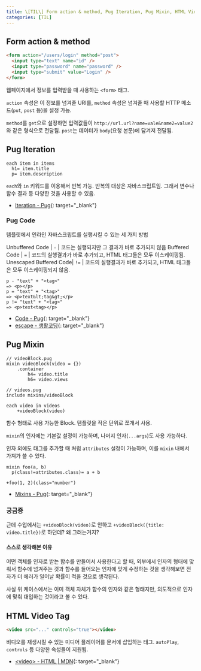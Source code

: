 ```yaml
---
title: \[TIL\] Form action & method, Pug Iteration, Pug Mixin, HTML Video Tag
categories: [TIL]
---
```


## Form action & method

```html
<form action="/users/login" method="post">
  <input type="text" name="id" />
  <input type="password" name="password" />
  <input type="submit" value="Login" />
</form>
```

웹페이지에서 정보를 입력받을 때 사용하는 `<form>` 태그.

`action` 속성은 이 정보를 넘겨줄 URI를, `method` 속성은 넘겨줄 때 사용할 HTTP 메소드(`put`, `post` 등)을 설정 가능.

`method`를 `get`으로 설정하면 입력값들이 `http://url.url?name=vale&name2=value2`와 같은 형식으로 전달됨. `post`는 데이터가 `body`(요청 본문)에 담겨저 전달됨.

## Pug Iteration

```text
each item in items
  h1= item.title
  p= item.description
```

`each`와 `in` 키워드를 이용해서 반복 가능. 반복의 대상은 자바스크립트임. 그래서 변수나 함수 결과 등 다양한 것을 사용할 수 있음.

- [Iteration - Pug](https://pugjs.org/language/iteration.html){: target="\_blank"}

### Pug Code

템플릿에서 인라인 자바스크립트를 실행시킬 수 있는 세 가지 방법

Unbuffered Code | `-` | 코드는 실행되지만 그 결과가 바로 추가되지 않음
Buffered Code | `=` | 코드의 실행결과가 바로 추가되고, HTML 태그들은 모두 이스케이핑됨.
Unescaped Buffered Code| `!=` | 코드의 실행결과가 바로 추가되고, HTML 태그들은 모두 이스케이핑되지 않음.

```text
p - "text" + "<tag>"
=> <p></p>
p = "text" + "<tag>"
=> <p>text&lt;tag&gt;</p>
p != "text" + "<tag>"
=> <p>text<tag></p>
```

- [Code - Pug](https://pugjs.org/language/code.html){: target="\_blank"}
- [escape - 생활코딩](https://opentutorials.org/course/50/191){: target="\_blank"}

## Pug Mixin

```text
// videoBlock.pug
mixin videoBlock(video = {})
    .container
        h4= video.title
        h6= video.views
```

```text
// videos.pug
include mixins/videoBlock

each video in videos
    +videoBlock(video)
```

함수 형태로 사용 가능한 Block. 템플릿을 작은 단위로 쪼개서 사용.

`mixin`의 인자에는 기본값 설정이 가능하며, 나머지 인자(`...args`)도 사용 가능하다.

인자 외에도 태그를 추가할 때 처럼 `attributes` 설정이 가능하며, 이를 `mixin` 내에서 가져가 쓸 수 있다.

```text
mixin foo(a, b)
  p(class!=attributes.class)= a + b

+foo(1, 2)(class="number")
```

- [Mixins - Pug](https://pugjs.org/language/mixins.html){: target="\_blank"}

### 궁금증

근데 수업에서는 `+videoBlock(video)`로 안하고 `+videoBlock({title: video.title})`로 하던데? 왜 그러는거지?

#### 스스로 생각해본 이유

어떤 객체를 인자로 받는 함수를 만들어서 사용한다고 할 때, 외부에서 인자의 형태에 맞춰서 함수에 넘겨주는 것과 함수를 들어오는 인자에 맞게 수정하는 것을 생각해보면 전자가 더 에러가 일어날 확률이 적을 것으로 생각된다.

사실 위 케이스에서는 이미 객체 자체가 함수의 인자와 같은 형태지만, 의도적으로 인자에 맞춰 대입하는 것이라고 볼 수 있다.

## HTML Video Tag

```html
<video src="..." controls="true"></video>
```

비디오를 재생시킬 수 있는 미디어 플레이어를 문서에 삽입하는 태그. `autoPlay`, `controls` 등 다양한 속성들이 지원됨.

- [\<video\> - HTML \| MDN](https://developer.mozilla.org/ko/docs/Web/HTML/Element/Video){: target="\_blank"}
